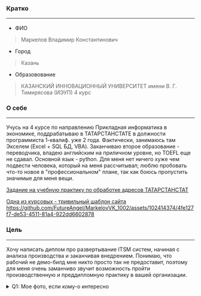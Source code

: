### **Кратко**  <hr>
+ ФИО
>Маркелов Владимир Константинович <br>
+ Город
>Казань <br>
+ Образовование
>КАЗАНСКИЙ ИННОВАЦИОННЫЙ УНИВЕРСИТЕТ
имени В. Г. Тимирясова (ИЭУП) 4 курс
### **О себе**  <hr>
Учусь на 4 курсе по направлению Прикладная информатика в экономике, поддрабатываю в ТАТАРСТАНСТАТЕ в должности программиста 1-квалиф. уже 2 года. Фактически, занимаюсь там Экселем (Excel + SQL БД, VBA). Заканчиваю второе образование - переводчика, владею английским на приличном уровне, но TOEFL еще не сдавал. Основной язык - python. Для меня нет ничего хуже чем подвести человека, который на меня рассчитывал; люблю пробовать что-то новое в "профессиональном" плане, так как боюсь пропустить значимые для меня вещи.

[Задание на учебную практику по обработке адресов ТАТАРСТАНСТАТ](https://github.com/FutureAngeI/MarkelovVK_1002/blob/main/rosstat_data_etl.ipynb) 

[Одна из курсовых - тривильный шаблон сайта](https://github.com/FutureAngeI/MarkelovVK_1002/blob/main/website.zip)
https://github.com/FutureAngeI/MarkelovVK_1002/assets/102414374/4fe127f7-de53-4511-81a4-922dd6602878

### **Цель** <hr>
Хочу написать диплом про развертывание ITSM систем, начиная с анализа производства и заканчивая внедрением. Понимаю, что рабочий не демо-билд мне никто просто так не предоставит, поэтому для меня очень заманчиво звучит возможность пройти производственную и преддипломную практику в вашей организации.

<details>
  <summary>Q1: Мое фото, если кому-о интересно </summary>
   A1: ![фиошка](https://github.com/FutureAngeI/MarkelovVK_1002/assets/102414374/0347e620-16f5-4b73-9c58-9103f127b3dc)

</details>

